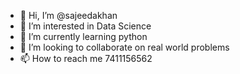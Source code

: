 - 👋 Hi, I’m @sajeedakhan
- 👀 I’m interested in  Data Science
- 🌱 I’m currently learning python
- 💞️ I’m looking to collaborate on real world problems
- 📫 How to reach me 7411156562


